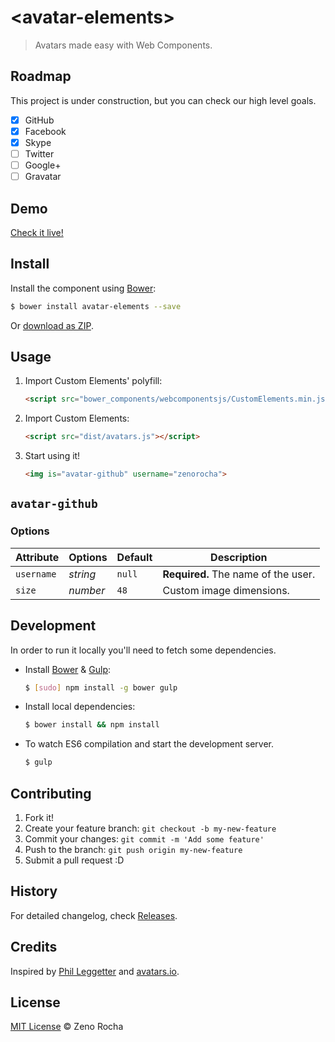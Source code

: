 # &lt;avatar-elements&gt;

> Avatars made easy with Web Components.

## Roadmap

This project is under construction, but you can check our high level goals.

- [X] GitHub
- [X] Facebook
- [X] Skype
- [ ] Twitter
- [ ] Google+
- [ ] Gravatar

## Demo

[Check it live!](http://zenorocha.github.io/avatar-elements)

## Install

Install the component using [Bower](http://bower.io/):

```sh
$ bower install avatar-elements --save
```

Or [download as ZIP](https://github.com/zenorocha/avatar-elements/archive/master.zip).

## Usage

1. Import Custom Elements' polyfill:

    ```html
    <script src="bower_components/webcomponentsjs/CustomElements.min.js"></script>
    ```

2. Import Custom Elements:

    ```html
    <script src="dist/avatars.js"></script>
    ```

3. Start using it!

    ```html
    <img is="avatar-github" username="zenorocha">
    ```

## `avatar-github`

### Options

Attribute     | Options     | Default      | Description
---           | ---         | ---          | ---
`username`    | *string*    | `null`       |  **Required.** The name of the user.
`size`        | *number*    | `48`         | Custom image dimensions.

## Development

In order to run it locally you'll need to fetch some dependencies.

* Install [Bower](http://bower.io/) & [Gulp](http://gulpjs.com/):

    ```sh
    $ [sudo] npm install -g bower gulp
    ```

* Install local dependencies:

    ```sh
    $ bower install && npm install
    ```

* To watch ES6 compilation and start the development server.

    ```sh
    $ gulp
    ```

## Contributing

1. Fork it!
2. Create your feature branch: `git checkout -b my-new-feature`
3. Commit your changes: `git commit -m 'Add some feature'`
4. Push to the branch: `git push origin my-new-feature`
5. Submit a pull request :D

## History

For detailed changelog, check [Releases](https://github.com/zenorocha/avatar-elements/releases).

## Credits

Inspired by [Phil Leggetter](https://github.com/leggetter) and [avatars.io](https://avatars.io/).

## License

[MIT License](http://zenorocha.mit-license.org/) © Zeno Rocha
